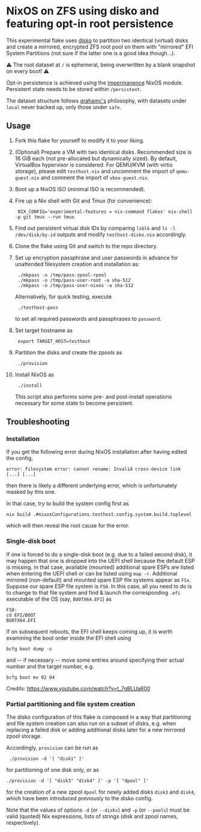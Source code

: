 # NixOS on ZFS using disko and featuring opt-in root persistence

This experimental flake uses [disko](https://github.com/nix-community/disko) to partition two identical (virtual) disks and create a mirrored, encrypted ZFS root pool on them with "mirrored" EFI System Partitions (not sure if the latter one is a good idea though...).

:warning: The root dataset at `/` is ephemeral, being overwritten by a blank snapshot on every boot! :warning:

Opt-in persistence is achieved using the [impermanence](https://github.com/nix-community/impermanence) NixOS module. Persistent state needs to be stored within `/persistent`.

The dataset structure follows [grahamc's](https://grahamc.com/blog/erase-your-darlings/) philosophy, with datasets under `local` never backed up, only those under `safe`.

## Usage

1. Fork this flake for yourself to modify it to your liking.
2. (Optional) Prepare a VM with two identical disks. Recommended size is 16 GiB each (not pre-allocated but dynamically sized). By default, VirtualBox hypervisor is considered. For QEMU/KVM (with virtio storage), please edit `testhost.nix` and uncomment the import of `qemu-guest.nix` and comment the import of `vbox-guest.nix`.
3. Boot up a NixOS ISO (minimal ISO is recommended).
4. Fire up a Nix shell with Git and Tmux (for convenience):

        NIX_CONFIG='experimental-features = nix-command flakes' nix-shell -p git tmux --run tmux

5. Find out persistent virtual disk IDs by comparing `lsblk` and `ls -l /dev/disk/by-id` outputs and modify `testhost-disko.nix` accordingly.
6. Clone the flake using Git and switch to the repo directory.
7. Set up encryption passphrase and user passwords in advance for unattended filesystem creation and installation as:

        ./mkpass -o /tmp/pass-zpool-rpool
        ./mkpass -o /tmp/pass-user-root -a sha-512
        ./mkpass -o /tmp/pass-user-nixos -a sha-512

   Alternatively, for quick testing, execute

        ./testhost-pass

   to set all required passwords and passphrases to `password`.

8. Set target hostname as

        export TARGET_HOST=testhost

8. Partition the disks and create the zpools as

        ./provision

9. Install NixOS as

        ./install

   This script also performs some pre- and post-install operations necessary for some state to become persistent.

## Troubleshooting

### Installation

If you get the following error during NixOS installation after having edited the config,

    error: filesystem error: cannot rename: Invalid cross-device link [...] [...]

then there is likely a different underlying error, which is unfortunately masked by this one.

In that case, try to build the system config first as

    nix build .#nixosConfigurations.testhost.config.system.build.toplevel

which will then reveal the root cause for the error.

### Single-disk boot

If one is forced to do a single-disk boot (e.g. due to a failed second disk),
it may happen that one is dropped into the UEFI shell because the default ESP
is missing. In that case, available (mounted) additional spare ESPs are listed when
entering the UEFI shell or can be listed using `map -r`. Additional mirrored
(non-default) and mounted spare ESP file systems appear as `FSx`. Suppose our
spare ESP file system is `FS0`. In this case, all you need to do is to change
to that file system and find & launch the corresponding `.efi` executable of
the OS (say, `BOOTX64.EFI`) as

    FS0:
    cd EFI/BOOT
    BOOTX64.EFI

If on subsequent reboots, the EFI shell keeps coming up, it is worth examining
the boot order inside the EFI shell using

    bcfg boot dump -s

and -- if necessary -- move some entries around specifying their actual number
and the target number, e.g.

    bcfg boot mv 02 04

Credits: https://www.youtube.com/watch?v=t_7gBLUa600

### Partial partitioning and file system creation

The disko configuration of this flake is composed in a way that partitioning
and file system creation can also run on a subset of disks, e.g. when replacing
a failed disk or adding additional disks later for a new mirrored zpool
storage.

Accordingly, `provision` can be run as

     ./provision -d '[ "disk1" ]'

for partitioning of one disk only, or as

    ./provision -d '[ "disk3" "disk4" ]' -p '[ "dpool" ]'

for the creation of a new zpool `dpool` for newly added disks `disk3` and
`disk4`, which have been introduced previously to the disko config.

Note that the values of options `-d` (or `--disks`) and `-p` (or `--pools`)
must be valid (quoted) Nix expressions, lists of strings (disk and zpool names,
respectively).

